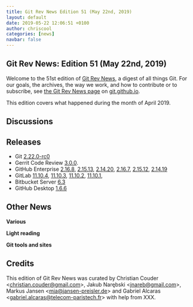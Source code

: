 ```yaml
---
title: Git Rev News Edition 51 (May 22nd, 2019)
layout: default
date: 2019-05-22 12:06:51 +0100
author: chriscool
categories: [news]
navbar: false
---
```


## Git Rev News: Edition 51 (May 22nd, 2019)

Welcome to the 51st edition of [Git Rev News](https://git.github.io/rev_news/rev_news/),
a digest of all things Git. For our goals, the archives, the way we work, and how to contribute or to
subscribe, see [the Git Rev News page](https://git.github.io/rev_news/rev_news/) on [git.github.io](http://git.github.io).

This edition covers what happened during the month of April 2019.

## Discussions

<!---
### General
-->

<!---
### Reviews
-->

<!---
### Support
-->

<!---
## Developer Spotlight:
-->

## Releases

+ Git [2.22.0-rc0](https://public-inbox.org/git/xmqqef52baih.fsf@gitster-ct.c.googlers.com/)
+ Gerrit Code Review [3.0.0](https://www.gerritcodereview.com/3.0.html).
+ GitHub Enterprise [2.16.8](https://enterprise.github.com/releases/2.16.8/notes),
[2.15.13](https://enterprise.github.com/releases/2.15.13/notes),
[2.14.20](https://enterprise.github.com/releases/2.14.20/notes),
[2.16.7](https://enterprise.github.com/releases/2.16.7/notes),
[2.15.12](https://enterprise.github.com/releases/2.15.12/notes),
[2.14.19](https://enterprise.github.com/releases/2.14.19/notes)
+ GitLab [11.10.4](https://about.gitlab.com/2019/05/01/gitlab-11-10-4-released/),
[11.10.3](https://about.gitlab.com/2019/04/30/security-release-gitlab-11-dot-10-dot-3-released/),
[11.10.2](https://about.gitlab.com/2019/04/29/security-release-gitlab-11-dot-10-dot-2-released/),
[11.10.1](https://about.gitlab.com/2019/04/24/gitlab-11-10-1-released/),
+ Bitbucket Server [6.3](https://confluence.atlassian.com/bitbucketserver/bitbucket-server-release-notes-872139866.html)
+ GitHub Desktop [1.6.6](https://desktop.github.com/release-notes/)

## Other News

__Various__


__Light reading__


__Git tools and sites__


## Credits

This edition of Git Rev News was curated by
Christian Couder &lt;<christian.couder@gmail.com>&gt;,
Jakub Narębski &lt;<jnareb@gmail.com>&gt;,
Markus Jansen &lt;<mja@jansen-preisler.de>&gt; and
Gabriel Alcaras &lt;<gabriel.alcaras@telecom-paristech.fr>&gt;
with help from XXX.
